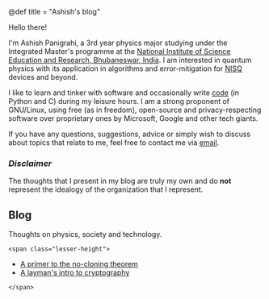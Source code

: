 @def title = "Ashish's blog"

Hello there!

I'm Ashish Panigrahi, a 3rd year physics major studying under the Integrated Master's programme at the [National Institute of Science Education and Research, Bhubaneswar, India](https://www.niser.ac.in). I am interested in quantum physics with its application in algorithms and error-mitigation for [NISQ](https://arxiv.org/abs/1801.00862) devices and beyond.

I like to learn and tinker with software and occasionally write [code](https://github.com/paniash) (in Python and C) during my leisure hours. I am a strong proponent of GNU/Linux, using free (as in freedom), open-source and privacy-respecting software over proprietary ones by Microsoft, Google and other tech giants.

If you have any questions, suggestions, advice or simply wish to discuss about topics that relate to me, feel free to contact me via [email](mailto:ashish.panigrahi@niser.ac.in).

### *Disclaimer*
The thoughts that I present in my blog are truly my own and do **not** represent the idealogy of the organization that I represent.

## Blog

Thoughts on physics, society and technology.

~~~
<span class="lesser-height">
~~~

- [A primer to the no-cloning theorem](/blog/no-cloning-theorem/)
- [A layman's intro to cryptography](/blog/cryptography-intro/)

~~~
</span>
~~~
